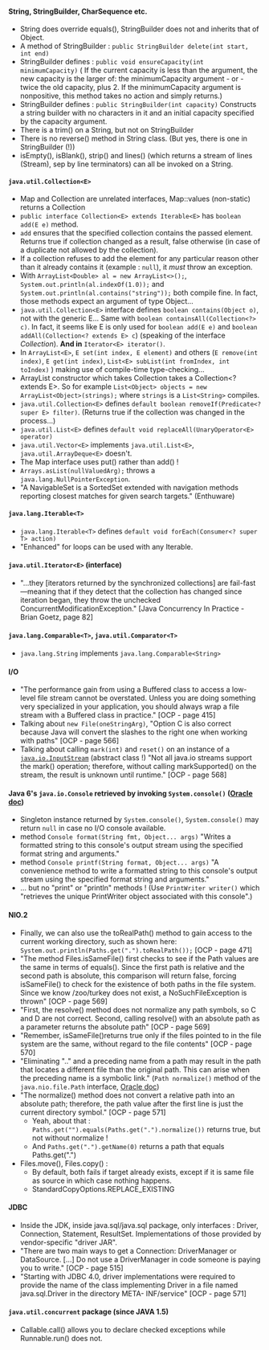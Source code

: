 #### String, StringBuilder, CharSequence etc.

* String does override equals(), StringBuilder does not and inherits that of Object.
* A method of StringBuilder : `public StringBuilder delete(int start, int end)`
* StringBuilder defines : `public void ensureCapacity(int minimumCapacity)` ( If the current capacity is less than the argument, the new capacity is the larger of: the minimumCapacity argument - or - twice the old capacity, plus 2. If the minimumCapacity argument is nonpositive, this method takes no action and simply returns.)
* StringBuilder defines : `public StringBuilder(int capacity)` Constructs a string builder with no characters in it and an initial capacity specified by the capacity argument.
* There is a trim() on a String, but not on StringBuilder
* There is no reverse() method in String class. (But yes, there is one in StringBuilder (!))
* isEmpty(), isBlank(), strip() and lines() (which returns a stream of lines (Stream), sep by line terminators) can all be invoked on a String.


#### `java.util.Collection<E>`

* Map and Collection are unrelated interfaces, Map::values (non-static) returns a Collection
* `public interface Collection<E> extends Iterable<E>` has `boolean add(E e)` method.
* `add` ensures that the specified collection contains the passed element. Returns true if collection changed as a result, false otherwise (in case of a duplicate not allowed by the collection).
* If a collection refuses to add the element for any particular reason other than it already contains it (example : `null`), it _must_ throw an exception. 
* With `ArrayList<Double> al = new ArrayList<>();`, `System.out.println(al.indexOf(1.0));` and `System.out.println(al.contains("string"));` both compile fine. In fact, those methods expect an argument of type Object... 
* `java.util.Collection<E>` interface defines `boolean contains(Object o)`, not with the generic E... Same with `boolean containsAll(Collection<?> c)`. In fact, it seems like E is only used for `boolean add(E e)` and `boolean addAll(Collection<? extends E> c`) (speaking of the interface _Collection_). **And in** `Iterator<E> iterator()`.
* In `ArrayList<E>`, `E set(int index, E element)` and others (`E remove(int index)`, `E get(int index)`, `List<E> subList(int fromIndex, int toIndex)` ) making use of compile-time type-checking...
* ArrayList<E> constructor which takes Collection takes a Collection<? extends E>. So for example `List<Object> objects = new ArrayList<Object>(strings);` where `strings` is a `List<String>` compiles.
* `java.util.Collection<E>` defines `default boolean removeIf(Predicate<? super E> filter)`. (Returns true if the collection was changed in the process...) 
* `java.util.List<E>` defines `default void replaceAll(UnaryOperator<E> operator)`
* `java.util.Vector<E>` implements `java.util.List<E>`, `java.util.ArrayDeque<E>` doesn't.
* The Map interface uses put() rather than add() !
* `Arrays.asList(nullValuedArg);` throws a `java.lang.NullPointerException`.
* "A NavigableSet is a SortedSet extended with navigation methods reporting closest matches for given search targets." (Enthuware)


#### `java.lang.Iterable<T>`

* `java.lang.Iterable<T>` defines `default void forEach(Consumer<? super T> action)`
* "Enhanced" for loops can be used with any Iterable.


#### `java.util.Iterator<E>` (interface)

* "...they \[iterators returned by the synchronized collections\] are fail-fast—meaning that if they detect that the collection has changed since iteration began, they throw the unchecked ConcurrentModificationException." \[Java Concurrency In Practice - Brian Goetz, page 82\]


#### `java.lang.Comparable<T>`, `java.util.Comparator<T>`

* `java.lang.String` implements `java.lang.Comparable<String>`


#### I/O

* "The performance gain from using a Buffered class to access a low-level file stream cannot be overstated. Unless you are doing something very specialized in your application, you should always wrap a file stream with a Buffered class in practice." \[OCP - page 415\]
* Talking about `new File(oneStringArg)`, "Option C is also correct because Java will convert the slashes to the right one when working with paths" \[OCP - page 566\]
* Talking about calling `mark(int)` and `reset()`  on an instance of a [`java.io.InputStream`](https://docs.oracle.com/en/java/javase/11/docs/api/java.base/java/io/InputStream.html) (abstract class !) "Not all java.io streams support the mark() operation; therefore, without calling markSupported() on the stream, the result is unknown until runtime." \[OCP - page 568\]

#### Java 6's `java.io.Console` retrieved by invoking  `System.console()` ([Oracle doc](https://docs.oracle.com/en/java/javase/11/docs/api/java.base/java/io/Console.html))

* Singleton instance returned by `System.console()`, `System.console()` may return `null` in case no I/O console available.
* method `Console format​(String fmt, Object... args)` "Writes a formatted string to this console's output stream using the specified format string and arguments."
* method `Console printf​(String format, Object... args)` "A convenience method to write a formatted string to this console's output stream using the specified format string and arguments."
* ... but no "print" or "println" methods ! (Use `PrintWriter writer()`	which "retrieves the unique PrintWriter object associated with this console".)


#### NIO.2

* Finally, we can also use the toRealPath() method to gain access to the current working directory, such as shown here: `System.out.println(Paths.get(".").toRealPath());` \[OCP - page 471\]
* "The method Files.isSameFile() first checks to see if the Path values are the same in terms of equals(). Since the first path is relative and the second path is absolute, this comparison will return false, forcing isSameFile() to check for the existence of both paths in the file system. Since we know /zoo/turkey does not exist, a NoSuchFileException is thrown" \[OCP - page 569\]
* "First, the resolve() method does not normalize any path symbols, so C and D are not correct. Second, calling resolve() with an absolute path as a parameter returns the absolute path" \[OCP - page 569\]
* "Remember, isSameFile()returns true only if the files pointed to in the file system are the same, without regard to the file contents" \[OCP - page 570\]
* "Eliminating ".." and a preceding name from a path may result in the path that locates a different file than the original path. This can arise when the preceding name is a symbolic link." (`Path normalize()` method of the `java.nio.file.Path` interface, [Oracle doc](https://docs.oracle.com/en/java/javase/11/docs/api/java.base/java/nio/file/Path.html#normalize()))
* "The normalize() method does not convert a relative path into an absolute path; therefore, the path value after the first line is just the current directory symbol." \[OCP - page 571\]
    * Yeah, about that : `Paths.get("").equals(Paths.get(".").normalize())` returns true, but not without normalize !
    * And `Paths.get(".").getName(0)` returns a path that equals Paths.get(".")
* Files.move(), Files.copy() : 
    * By default, both fails if target already exists, except if it is same file as source in which case nothing happens.
    * StandardCopyOptions.REPLACE_EXISTING     

#### JDBC

* Inside the JDK, inside java.sql/java.sql package, only interfaces : Driver, Connection, Statement, ResultSet. Implementations of those provided by vendor-specific "driver JAR".
* "There are two main ways to get a Connection: DriverManager or DataSource. \[...\] Do not use a DriverManager in code someone is paying you to write." \[OCP - page 515\]
* "Starting with JDBC 4.0, driver implementations were required to provide the name of the class implementing Driver in a file named java.sql.Driver in the directory META- INF/service" \[OCP - page 571\]


#### `java.util.concurrent` package (since JAVA 1.5)

* Callable.call() allows you to declare checked exceptions while Runnable.run() does not.
